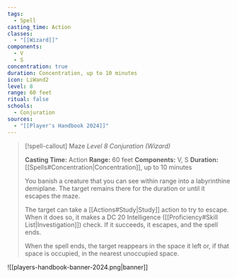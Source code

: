 ```yaml
---
tags:
  - Spell
casting_time: Action
classes:
  - "[[Wizard]]"
components:
  - V
  - S
concentration: true
duration: Concentration, up to 10 minutes
icon: LiWand2
level: 8
range: 60 feet
ritual: false
schools:
  - Conjuration
sources: 
  - "[[Player's Handbook 2024]]"
---
```

>[!spell-callout] Maze
>_Level 8 Conjuration (Wizard)_
>
>**Casting Time:** Action
>**Range:** 60 feet
>**Components:** V, S
>**Duration:** [[Spells#Concentration\|Concentration]], up to 10 minutes
>
>You banish a creature that you can see within range into a labyrinthine demiplane. The target remains there for the duration or until it escapes the maze.
>
>The target can take a [[Actions#Study\|Study]] action to try to escape. When it does so, it makes a DC 20 Intelligence ([[Proficiency#Skill List\|Investigation]]) check. If it succeeds, it escapes, and the spell ends.
>
>When the spell ends, the target reappears in the space it left or, if that space is occupied, in the nearest unoccupied space.


![[players-handbook-banner-2024.png|banner]]